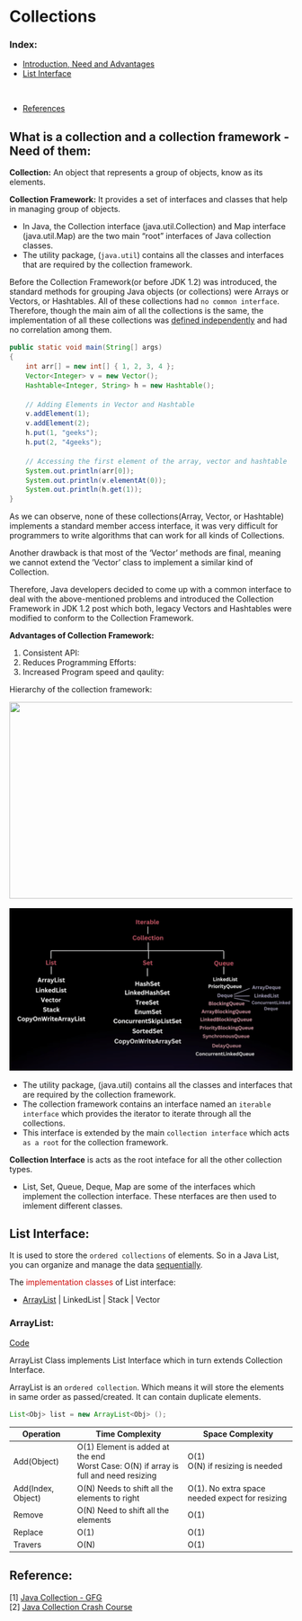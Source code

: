 # Collections

### Index:

- [Introduction, Need and Advantages](#what-is-a-collection-and-a-collection-framework---need-of-them)
- [List Interface](#list-interface)

<br>

- [References](#references)


## What is a collection and a collection framework - Need of them:

**Collection:** An object that represents a group of objects, know as its elements.

**Collection Framework:** It provides a set of interfaces and classes that help in managing group of objects.
- In Java, the Collection interface (java.util.Collection) and Map interface (java.util.Map) are the two main “root” interfaces of Java collection classes.
- The utility package, (`java.util`) contains all the classes and interfaces that are required by the collection framework.

Before the Collection Framework(or before JDK 1.2) was introduced, the standard methods for grouping Java objects (or collections) were Arrays or Vectors, or Hashtables. All of these collections had `no common interface`. Therefore, though the main aim of all the collections is the same, the implementation of all these collections was <u>defined independently</u> and had no correlation among them. 


```Java
public static void main(String[] args)
{
    int arr[] = new int[] { 1, 2, 3, 4 };
    Vector<Integer> v = new Vector();
    Hashtable<Integer, String> h = new Hashtable();

    // Adding Elements in Vector and Hashtable
    v.addElement(1);
    v.addElement(2);
    h.put(1, "geeks");
    h.put(2, "4geeks");

    // Accessing the first element of the array, vector and hashtable
    System.out.println(arr[0]);
    System.out.println(v.elementAt(0));
    System.out.println(h.get(1));
}
```

As we can observe, none of these collections(Array, Vector, or Hashtable) implements a standard member access interface, it was very difficult for programmers to write algorithms that can work for all kinds of Collections. 

Another drawback is that most of the ‘Vector’ methods are final, meaning we cannot extend the ’Vector’ class to implement a similar kind of Collection. 

Therefore, Java developers decided to come up with a common interface to deal with the above-mentioned problems and introduced the Collection Framework in JDK 1.2 post which both, legacy Vectors and Hashtables were modified to conform to the Collection Framework.

**Advantages of Collection Framework:**

1. Consistent API:
2. Reduces Programming Efforts:
3. Increased Program speed and qaulity:

Hierarchy of the collection framework:

<image src="./images/collection-hierarchy.png" width="600" height="350"> <br>

![image](./images/collection-hierarchy.png)

- The utility package, (java.util) contains all the classes and interfaces that are required by the collection framework. 
- The collection framework contains an interface named an `iterable interface` which provides the iterator to iterate through all the collections. 
- This interface is extended by the main `collection interface` which acts `as a root` for the collection framework.

**Collection Interface** is acts as the root inteface for all the other collection types. 
- List, Set, Queue, Deque, Map are some of the interfaces which implement the collection interface. These nterfaces are then used to imlement different classes.


## List Interface:

It is used to store the `ordered collections` of elements. So in a Java List, you can organize and manage the data <u>sequentially</u>.

The <span style="color: rgb(206, 8, 8)">implementation classes</span> of List interface:
- [ArrayList](#arraylist) | LinkedList | Stack | Vector

### ArrayList:

[Code](./List/ListInterface.java)

ArrayList Class implements List Interface which in turn extends Collection Interface.

ArrayList is an `ordered collection`. Which means it will store the elements in same order as passed/created. It can contain duplicate elements.

```Java
List<Obj> list = new ArrayList<Obj> ();
```

|Operation|Time Complexity|Space Complexity|
|-|-|-|
|Add(Object)|O(1) Element is added at the end<br> Worst Case: O(N) if array is full and need resizing|O(1) <br> O(N) if resizing is needed|
|Add(Index, Object)|O(N) Needs to shift all the elements to right|O(1). No extra space needed expect for resizing|
|Remove|O(N) Need to shift all the elements |O(1)|
|Replace|O(1)|O(1)|
|Travers|O(N)|O(1)|










## Reference:

[1] [Java Collection - GFG](https://www.geeksforgeeks.org/collections-in-java-2/) <br>
[2] [Java Collection Crash Course](https://www.youtube.com/watch?v=92k5uokmW9o&t=38s) <br>